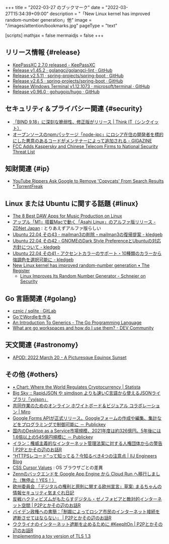 +++
title = "2022-03-27 のブックマーク"
date =  "2022-03-27T15:34:39+09:00"
description = "「New Linux kernel has improved random-number generation」他"
image = "/images/attention/bookmarks.jpg"
pageType = "text"

[scripts]
  mathjax = false
  mermaidjs = false
+++

## リリース情報 {#release}

- [KeePassXC 2.7.0 released - KeePassXC](https://keepassxc.org/blog/2022-03-21-2.7.0-released//)
- [Release v1.45.2 · golangci/golangci-lint · GitHub](https://github.com/golangci/golangci-lint/releases/tag/v1.45.2)
- [Release v2.5.11 · spring-projects/spring-boot · GitHub](https://github.com/spring-projects/spring-boot/releases/tag/v2.5.11)
- [Release v2.6.5 · spring-projects/spring-boot · GitHub](https://github.com/spring-projects/spring-boot/releases/tag/v2.6.5)
- [Release Windows Terminal v1.12.1073 · microsoft/terminal · GitHub](https://github.com/microsoft/terminal/releases/tag/v1.12.10732.0)
- [Release v0.96.0 · gohugoio/hugo · GitHub](https://github.com/gohugoio/hugo/releases/tag/v0.96.0)

## セキュリティ＆プライバシー関連 {#security}

- [「BIND 9.18」に深刻な脆弱性、修正版がリリース | Think IT（シンクイット）](https://thinkit.co.jp/news/bn/19427)
- [オープンソースのnpmパッケージ「node-ipc」にロシア在住の開発者を標的にした悪意のあるコードがメンテナーによって追加される - GIGAZINE](https://gigazine.net/news/20220322-sabotage-code-to-node-ipc/)
- [FCC Adds Kaspersky and Chinese Telecom Firms to National Security Threat List](https://thehackernews.com/2022/03/fcc-adds-kaspersky-and-chinese-telecom.html)

## 知財関連 {#ip}

- [YouTube Rippers Ask Google to Remove 'Copycats' From Search Results * TorrentFreak](https://torrentfreak.com/youtube-rippers-ask-google-to-remove-copycats-from-the-search-results-220320/)

## Linux または Ubuntu に関する話題 {#linux}

- [The 8 Best DAW Apps for Music Production on Linux](https://www.makeuseof.com/best-daw-apps-for-linux/)
- [アップル「M1」搭載Macで動く「Asahi Linux」のアルファ版リリース - ZDNet Japan](https://japan.zdnet.com/article/35185174/) : とりあえずアルファ版らしい
- [Ubuntu 22.04 その43 - mailman3の削除・mailman3の復帰提案 - kledgeb](https://kledgeb.blogspot.com/2022/03/ubuntu-2204-43-mailman3mailman3.html)
- [Ubuntu 22.04 その42 - GNOMEのDark Style PreferenceとUbuntuの対応方針について - kledgeb](https://kledgeb.blogspot.com/2022/03/ubuntu-2204-42-gnomedark-style.html)
- [Ubuntu 22.04 その41 - アクセントカラーのサポート・10種類のカラーから強調色を選択可能に - kledgeb](https://kledgeb.blogspot.com/2022/03/ubuntu-2204-41.html)
- [New Linux kernel has improved random-number generation • The Register](https://www.theregister.com/2022/03/21/new_linux_kernel_has_improved/)
  - [Linux Improves Its Random Number Generator - Schneier on Security](https://www.schneier.com/blog/archives/2022/03/linux-improves-its-random-number-generator.html)

## Go 言語関連 {#golang}

- [cznic / sqlite · GitLab](https://gitlab.com/cznic/sqlite)
- [GoでWordleを作る](https://zenn.dev/waawaa/articles/319ca778927531bb647f)
- [An Introduction To Generics - The Go Programming Language](https://go.dev/blog/intro-generics)
- [What are go workspaces and how do I use them? - DEV Community](https://dev.to/gophers/what-are-go-workspaces-and-how-do-i-use-them-1643)

## 天文関連 {#astronomy}

- [APOD: 2022 March 20 - A Picturesque Equinox Sunset](https://apod.nasa.gov/apod/ap220320.html)

## その他 {#others}

- [• Chart: Where the World Regulates Cryptocurrency | Statista](https://www.statista.com/chart/27069/cryptocurrency-regulation-world-map/)
- [Big Sky :: RapidJSON や simdjson よりも速いC言語から使えるJSONライブラリ「yyjson」](https://mattn.kaoriya.net/software/lang/c/20220320234556.htm)
- [共同作業のためのオンライン ホワイトボード＆ビジュアル コラボレーション | Miro](https://miro.com/ja/)
- [Google Forms APIが正式リリース。Googleフォームの作成や編集、集計などをプログラミングで制御可能に － Publickey](https://www.publickey1.jp/blog/22/google_forms_apigoogle_1.html)
- [国内のDesktop as a Service市場規模、2021年度は約326億円。5年後には1.6倍以上の545億円規模に － Publickey](https://www.publickey1.jp/blog/22/desktop_as_a_service2021326516545.html)
- [イラン：権威主義的なインターネット管理法案に対する人権団体からの警告 | P2Pとかその辺のお話R](https://p2ptk.org/privacy/3511)
- [“HTTPSレコード”って知ってる？今知るべき4つの注意点 | IIJ Engineers Blog](https://eng-blog.iij.ad.jp/archives/12882)
- [CSS Cursor Values](http://webdesigntutsplus.s3.amazonaws.com/tuts/405_cursors/table/table.html) : OS ブラウザごとの差異
- [Zennのバックエンドを Google App Engine から Cloud Run へ移行しました（無停止！YES！）](https://zenn.dev/waddy/articles/migrate-appengine-to-cloudrun)
- [欧州委員会 「デジタルの権利と原則に関する欧州宣言」草案: まるちゃんの情報セキュリティ気まぐれ日記](http://maruyama-mitsuhiko.cocolog-nifty.com/security/2022/01/post-aae482.html)
- [反戦ハクティビズムがもたらすデジタル・ゼノフォビアと敵対的インターネット空間 | P2Pとかその辺のお話R](https://p2ptk.org/activism/3516)
- [バイデン政権への書簡：「制裁によってロシア市民のインターネット接続を遮断させてはならない」 | P2Pとかその辺のお話R](https://p2ptk.org/privacy/3514)
- [ウクライナのインターネット遮断を止めるために #KeepItOn | P2Pとかその辺のお話R](https://p2ptk.org/freedom-of-speech/3509)
- [Implementing a toy version of TLS 1.3](https://jvns.ca/blog/2022/03/23/a-toy-version-of-tls/)
